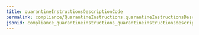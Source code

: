 ```yaml
---
title: quarantineInstructionsDescriptionCode
permalink: compliance/QuarantineInstructions.quarantineInstructionsDescriptionCode.html
jsonid: compliance_quarantineinstructions_quarantineinstructionsdescriptioncode
---
```

